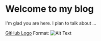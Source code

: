 # Welcome to my blog

I'm glad you are here. I plan to talk about ...

[GitHub Logo](Capture3.png)
Format: ![Alt Text](url)


